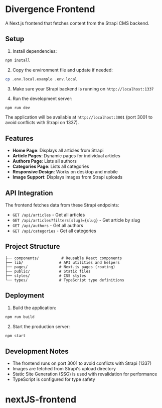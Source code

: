 # Divergence Frontend

A Next.js frontend that fetches content from the Strapi CMS backend.

## Setup

1. Install dependencies:

```bash
npm install
```

2. Copy the environment file and update if needed:

```bash
cp .env.local.example .env.local
```

3. Make sure your Strapi backend is running on `http://localhost:1337`

4. Run the development server:

```bash
npm run dev
```

The application will be available at `http://localhost:3001` (port 3001 to avoid conflicts with Strapi on 1337).

## Features

- **Home Page**: Displays all articles from Strapi
- **Article Pages**: Dynamic pages for individual articles
- **Authors Page**: Lists all authors
- **Categories Page**: Lists all categories
- **Responsive Design**: Works on desktop and mobile
- **Image Support**: Displays images from Strapi uploads

## API Integration

The frontend fetches data from these Strapi endpoints:

- `GET /api/articles` - Get all articles
- `GET /api/articles?filters[slug]={slug}` - Get article by slug
- `GET /api/authors` - Get all authors
- `GET /api/categories` - Get all categories

## Project Structure

```
├── components/          # Reusable React components
├── lib/                # API utilities and helpers
├── pages/              # Next.js pages (routing)
├── public/             # Static files
├── styles/             # CSS styles
└── types/              # TypeScript type definitions
```

## Deployment

1. Build the application:

```bash
npm run build
```

2. Start the production server:

```bash
npm start
```

## Development Notes

- The frontend runs on port 3001 to avoid conflicts with Strapi (1337)
- Images are fetched from Strapi's upload directory
- Static Site Generation (SSG) is used with revalidation for performance
- TypeScript is configured for type safety
# nextJS-frontend
